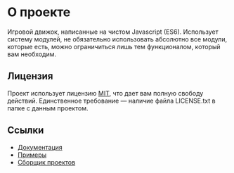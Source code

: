 # О проекте
Игровой движок, написанные на чистом Javascript (ES6). Использует систему модулей, не обязательно использовать абсолютно все модули, которые есть, можно ограничиться лишь тем функционалом, который вам необходим.

## Лицензия
Проект использует лицензию [MIT](./LICENSE.txt), что дает вам полную свободу действий. Единственное требование — наличие файла LICENSE.txt в папке с данным проектом.

## Ссылки
* [Документация](https://42eng.wmgcat.net/wiki)
* [Примеры](./examples)
* [Сборщик проектов](https://github.com/wmgcat/builder)